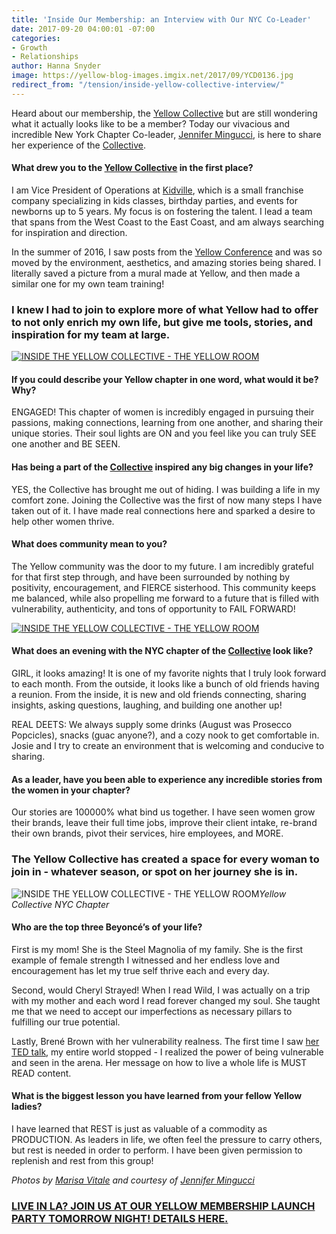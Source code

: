 ```yaml
---
title: 'Inside Our Membership: an Interview with Our NYC Co-Leader'
date: 2017-09-20 04:00:01 -07:00
categories:
- Growth
- Relationships
author: Hanna Snyder
image: https://yellow-blog-images.imgix.net/2017/09/YCD0136.jpg
redirect_from: "/tension/inside-yellow-collective-interview/"
---
```


Heard about our membership, the [Yellow Collective](https://yellowcollective.co/) but are still wondering what it actually looks like to be a member? Today our vivacious and incredible New York Chapter Co-leader, [Jennifer Mingucci](https://www.instagram.com/jenwithlime/), is here to share her experience of the [Collective](https://yellowcollective.co/).

#### What drew you to the [Yellow Collective](https://yellowcollective.co/) in the first place?

I am Vice President of Operations at [Kidville](http://www.kidville.com/), which is a small franchise company specializing in kids classes, birthday parties, and events for newborns up to 5 years. My focus is on fostering the talent. I lead a team that spans from the West Coast to the East Coast, and am always searching for inspiration and direction.

In the summer of 2016, I saw posts from the [Yellow Conference](http://yellowco.co/conference/) and was so moved by the environment, aesthetics, and amazing stories being shared. I literally saved a picture from a mural made at Yellow, and then made a similar one for my own team training!

### I knew I had to join to explore more of what Yellow had to offer to not only enrich my own life, but give me tools, stories, and inspiration for my team at large.

[![INSIDE THE YELLOW COLLECTIVE - THE YELLOW ROOM](https://yellow-blog-images.imgix.net/2017/03/YCD0062.jpg)](https://yellow-blog-images.imgix.net/2017/03/YCD0062.jpg)

#### If you could describe your Yellow chapter in one word, what would it be? Why?

ENGAGED! This chapter of women is incredibly engaged in pursuing their passions, making connections, learning from one another, and sharing their unique stories. Their soul lights are ON and you feel like you can truly SEE one another and BE SEEN.

#### Has being a part of the [Collective](https://yellowcollective.co/) inspired any big changes in your life?

YES, the Collective has brought me out of hiding. I was building a life in my comfort zone. Joining the Collective was the first of now many steps I have taken out of it. I have made real connections here and sparked a desire to help other women thrive.

#### What does community mean to you?

The Yellow community was the door to my future. I am incredibly grateful for that first step through, and have been surrounded by nothing by positivity, encouragement, and FIERCE sisterhood. This community keeps me balanced, while also propelling me forward to a future that is filled with vulnerability, authenticity, and tons of opportunity to FAIL FORWARD!

[![INSIDE THE YELLOW COLLECTIVE - THE YELLOW ROOM](https://yellow-blog-images.imgix.net/2017/03/YCD0319-copy.jpg)](https://yellow-blog-images.imgix.net/2017/03/YCD0319-copy.jpg)

#### What does an evening with the NYC chapter of the [Collective](https://yellowcollective.co/) look like?

GIRL, it looks amazing! It is one of my favorite nights that I truly look forward to each month. From the outside, it looks like a bunch of old friends having a reunion. From the inside, it is new and old friends connecting, sharing insights, asking questions, laughing, and building one another up!

REAL DEETS: We always supply some drinks (August was Prosecco Popcicles), snacks (guac anyone?), and a cozy nook to get comfortable in. Josie and I try to create an environment that is welcoming and conducive to sharing.

#### As a leader, have you been able to experience any incredible stories from the women in your chapter?

Our stories are 100000% what bind us together. I have seen women grow their brands, leave their full time jobs, improve their client intake, re-brand their own brands, pivot their services, hire employees, and MORE.

### The Yellow Collective has created a space for every woman to join in - whatever season, or spot on her journey she is in.

![INSIDE THE YELLOW COLLECTIVE - THE YELLOW ROOM](https://yellow-blog-images.imgix.net/2017/09/IMG_3860.jpg)_Yellow Collective NYC Chapter_

#### Who are the top three Beyoncé’s of your life?

First is my mom! She is the Steel Magnolia of my family. She is the first example of female strength I witnessed and her endless love and encouragement has let my true self thrive each and every day.

Second, would Cheryl Strayed! When I read Wild, I was actually on a trip with my mother and each word I read forever changed my soul. She taught me that we need to accept our imperfections as necessary pillars to fulfilling our true potential.

Lastly, Brené Brown with her vulnerability realness. The first time I saw [her TED talk](https://www.ted.com/talks/brene_brown_on_vulnerability), my entire world stopped - I realized the power of being vulnerable and seen in the arena. Her message on how to live a whole life is MUST READ content.

#### What is the biggest lesson you have learned from your fellow Yellow ladies?

I have learned that REST is just as valuable of a commodity as PRODUCTION. As leaders in life, we often feel the pressure to carry others, but rest is needed in order to perform. I have been given permission to replenish and rest from this group!

_Photos by [Marisa Vitale](http://www.marisavitale.com/) and courtesy of [Jennifer Mingucci](https://www.instagram.com/jenwithlime/)_

### [LIVE IN LA? JOIN US AT OUR YELLOW MEMBERSHIP LAUNCH PARTY TOMORROW NIGHT! DETAILS HERE.](https://www.universe.com/events/yellow-collective-2-0-launch-party-tickets-los-angeles-C4D0K1)
